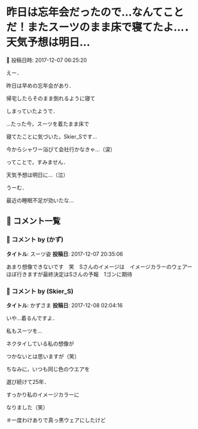 # 昨日は忘年会だったので…なんてことだ！またスーツのまま床で寝てたよ…．天気予想は明日…

📅 投稿日時: 2017-12-07 06:25:20

えー．


昨日は早めの忘年会があり．


帰宅したらそのまま倒れるように寝て


しまっていたようで．





…たった今，スーツを着たまま床で


寝てたことに気づいた，Skier_Sです…





今からシャワー浴びて会社行かなきゃ…（涙）





ってことで，すみません．


天気予想は明日に…（泣）





うーむ．


最近の睡眠不足が効いたな…

## 💬 コメント一覧

### 💬 コメント by (かず)
**タイトル**: スーツ姿
**投稿日**: 2017-12-07 20:35:06

あまり想像できないです　笑　Sさんのイメージは　イメージカラーのウェアー　ほぼ行きますが最終決定はSさんの予報　1ゴンに期待

### 💬 コメント by (Skier_S)
**タイトル**: かずさま
**投稿日**: 2017-12-08 02:04:16

いや…着るんですよ．

私もスーツを…

ネクタイしている私の想像が

つかないとは思いますが（笑）



ちなみに，いつも同じ色のウエアを

選び続けて25年．

すっかり私のイメージカラーに

なりました（笑）

＃一度わけありで真っ黒ウェアにしたけど

